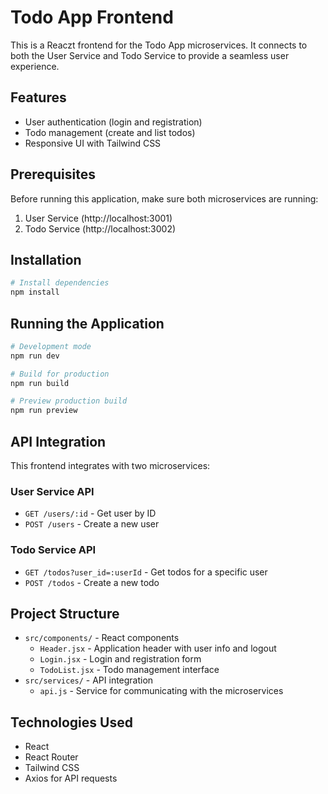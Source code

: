 # Todo App Frontend

This is a Reaczt frontend for the Todo App microservices. It connects to both the User Service and Todo Service to provide a seamless user experience.

## Features

- User authentication (login and registration)
- Todo management (create and list todos)
- Responsive UI with Tailwind CSS

## Prerequisites

Before running this application, make sure both microservices are running:

1. User Service (http://localhost:3001)
2. Todo Service (http://localhost:3002)

## Installation

```bash
# Install dependencies
npm install
```

## Running the Application

```bash
# Development mode
npm run dev

# Build for production
npm run build

# Preview production build
npm run preview
```

## API Integration

This frontend integrates with two microservices:

### User Service API

- `GET /users/:id` - Get user by ID
- `POST /users` - Create a new user

### Todo Service API

- `GET /todos?user_id=:userId` - Get todos for a specific user
- `POST /todos` - Create a new todo

## Project Structure

- `src/components/` - React components
  - `Header.jsx` - Application header with user info and logout
  - `Login.jsx` - Login and registration form
  - `TodoList.jsx` - Todo management interface
- `src/services/` - API integration
  - `api.js` - Service for communicating with the microservices

## Technologies Used

- React
- React Router
- Tailwind CSS
- Axios for API requests
